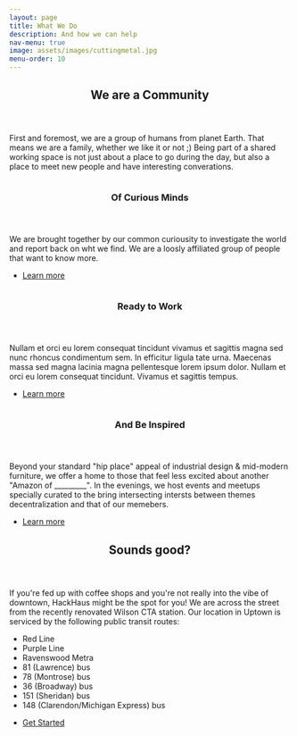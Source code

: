 ```yaml
---
layout: page
title: What We Do
description: And how we can help
nav-menu: true
image: assets/images/cuttingmetal.jpg
menu-order: 10
---
```


<!-- Main -->
<div id="main" class="alt">


<!-- One -->
<section id="one">
    <div class="inner">
        <header class="major">
            <h2>We are a Community</h2>
        </header>
        <p>First and foremost, we are a group of humans from planet Earth. That means we are a family, whether we like it or not ;) Being part of a shared working space is not just about a place to go during the day, but also a place to meet new people and have interesting converations.</p>
    </div>
</section>

<!-- Two -->
<section id="two" class="spotlights">
    <section>
        <a href="who.html" class="image">
            <img src="assets/images/pic08.jpg" alt="" data-position="center center" />
        </a>
        <div class="content">
            <div class="inner">
                <header class="major">
                    <h3>Of Curious Minds</h3>
                </header>
                <p>We are brought together by our common curiousity to investigate the world and report back on wht we find. We are a loosly affiliated group of people that want to know more. </p>
                <ul class="actions">
                    <li><a href="/who.html" class="button">Learn more</a></li>
                </ul>
            </div>
        </div>
    </section>
    <section>
        <a href="what.html" class="image">
            <img src="assets/images/pic09.jpg" alt="" data-position="top center" />
        </a>
        <div class="content">
            <div class="inner">
                <header class="major">
                    <h3>Ready to Work</h3>
                </header>
                <p>Nullam et orci eu lorem consequat tincidunt vivamus et sagittis magna sed nunc rhoncus condimentum sem. In efficitur ligula tate urna. Maecenas massa sed magna lacinia magna pellentesque lorem ipsum dolor. Nullam et orci eu lorem consequat tincidunt. Vivamus et sagittis tempus.</p>
                <ul class="actions">
                    <li><a href="what.html" class="button">Learn more</a></li>
                </ul>
            </div>
        </div>
    </section>
    <section>
        <a href="events.html" class="image">
            <img src="assets/images/pic10.jpg" alt="" data-position="25% 25%" />
        </a>
        <div class="content">
            <div class="inner">
                <header class="major">
                    <h3>And Be Inspired</h3>
                </header>
                <p>Beyond your standard "hip place" appeal of industrial design & mid-modern furniture, we offer a home to those that feel less excited about another "Amazon of  _________". In the evenings, we host events and meetups specially curated to the bring intersecting intersts between  themes decentralization and that of our memebers.</p>
                <ul class="actions">
                    <li><a href="events.html" class="button">Learn more</a></li>
                </ul>
            </div>
        </div>
    </section>
</section>

<!-- Three -->
<section id="three">
    <div class="inner">
        <header class="major">
            <h2>Sounds good?</h2>
        </header>
        <p>If you're fed up with coffee shops and you're not really into the vibe of downtown, HackHaus might be the spot for you! We are across the street from the recently renovated Wilson CTA station. Our location in Uptown is serviced by the following public transit routes:
            <ul>
                <li>Red Line</li>
                <li>Purple Line </li>
                <li>Ravenswood Metra</li>
                <li>81 (Lawrence) bus</li>
                <li>78 (Montrose) bus</li>
                <li>36 (Broadway) bus</li>
                <li>151 (Sheridan) bus</li>
                <li>148 (Clarendon/Michigan Express) bus</li>
            </ul>
        </p>
        <ul class="actions">
            <li><a href="how.html" class="button next">Get Started</a></li>
        </ul>
    </div>
</section>

</div>
